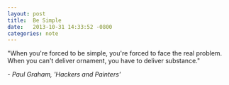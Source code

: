 ```yaml
---
layout: post
title:  Be Simple
date:   2013-10-31 14:33:52 -0800
categories: note
---
```


"When you're forced to be simple, you're forced to face the real problem. When 
you can't deliver ornament, you have to deliver substance."

*- Paul Graham, 'Hackers and Painters'*
